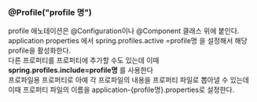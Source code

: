 ### @Profile("profile 명")
profile 애노테이션은 @Configuration이나 @Component 클래스 위에 붙인다.            
application properties 에서 spring.profiles.active =profile명 을 설정해서 해당 profile을 활성화한다.             
다른 프로퍼티를 프로퍼티에 추가할 수도 있는데 이때 **spring.profiles.include=profile명** 를 사용한다      
프로파일용 프로퍼티로 아예 각 프로파일의 내용을 프로퍼티 파일로 뽑아낼 수 있는데 이때 프로퍼티 파일의 이름을 application-{profile명}.properties로 설정한다.        


